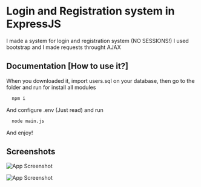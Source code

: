 
# Login and Registration system in ExpressJS

I made a system for login and registration system (NO SESSIONS!)
I used bootstrap and I made requests throught AJAX

## Documentation [How to use it?]

When you downloaded it, import users.sql on your database, then
go to the folder and run for install all modules

```bash
  npm i
```

And configure .env (Just read) and run

```bash
  node main.js
```

And enjoy!
## Screenshots

![App Screenshot](https://imgur.com/UwYCPK4.jpg)

![App Screenshot](https://imgur.com/iqavob4.jpg)
